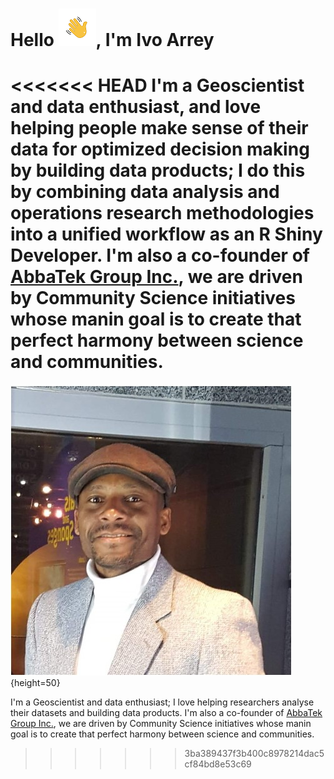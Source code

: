 # Hello ![hello2.png](https://github.com/arreyves/markdown-portfolio/blob/main/images/hello2.png), I'm Ivo Arrey

<<<<<<< HEAD
I'm a Geoscientist and data enthusiast, and love helping people make sense of their data for optimized decision making by building data products; I do this by combining data analysis and operations research methodologies into a unified workflow as an R Shiny Developer. I'm also a co-founder of [AbbaTek Group Inc.](https://abbatekgroup.com/), we are driven by Community Science initiatives whose manin goal is to create that perfect harmony between science and communities.
=======
![Ivo_abbatek_profile_pic.jpg](https://github.com/arreyves/markdown-portfolio/blob/main/images/Ivo_abbatek_profile_pic.jpg){height=50}

I'm a Geoscientist and data enthusiast; I love helping researchers analyse their datasets and building data products. I'm also a co-founder of [AbbaTek Group Inc.](https://abbatekgroup.com/), we are driven by Community Science initiatives whose manin goal is to create that perfect harmony between science and communities.
>>>>>>> 3ba389437f3b400c8978214dac5cf84bd8e53c69

